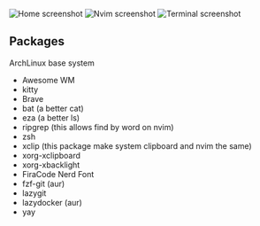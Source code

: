 ![Home screenshot](https://raw.githubusercontent.com/pedrohrb7/dotfiles/refs/heads/try/awesome/screen_3.png)
![Nvim screenshot](https://raw.githubusercontent.com/pedrohrb7/dotfiles/refs/heads/try/awesome/screen_1.png)
![Terminal screenshot](https://raw.githubusercontent.com/pedrohrb7/dotfiles/refs/heads/try/awesome/screen_2.png)

## Packages

ArchLinux base system
- Awesome WM
- kitty
- Brave
- bat (a better cat)
- eza (a better ls)
- ripgrep (this allows find by word on nvim)
- zsh
- xclip (this package make system clipboard and nvim the same)
- xorg-xclipboard
- xorg-xbacklight
- FiraCode Nerd Font
- fzf-git (aur)
- lazygit
- lazydocker (aur)
- yay
